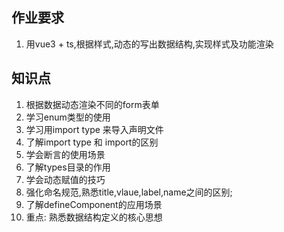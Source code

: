 ## 作业要求
1. 用vue3 + ts,根据样式,动态的写出数据结构,实现样式及功能渲染

## 知识点
1. 根据数据动态渲染不同的form表单
2. 学习enum类型的使用
3. 学习用import type 来导入声明文件
4. 了解import type 和 import的区别
5. 学会断言的使用场景
6. 了解types目录的作用
7. 学会动态赋值的技巧
8. 强化命名规范,熟悉title,vlaue,label,name之间的区别;
9. 了解defineComponent的应用场景
10. 重点: 熟悉数据结构定义的核心思想